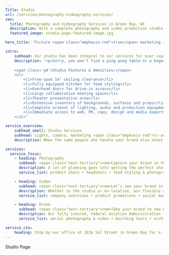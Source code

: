 ```yaml
---
Title: Studio
url: /services/photography-videography-services/
seo:
  title: Photography and Videography Services in Green Bay, WI
  description: With a complete photography and video production studio under the same roof as our communications agency, Insight Creative can handle all of your photography needs. Contact Insight Creative today!
  featured_image: studio-page-featured-image.jpg

hero_title: 'Picture <span class="emphasis-red">true</span> marketing integration.'

intro: 
    subhead: Our studio has been integral to our services for over <span class="emphasis-red">30 years.</span>
    description: "<p>Sorry, you won’t find a ping pong table or a kegerator at our office. With a complete photography and video production studio under the same roof as our communications agency, we need all the space we can get. There’s also no room for smoke and mirrors. What you see is everything you get. And what you get is A LOT.</p> 
    
    <span class='g4'>Studio Features & Amenities:</span>
    <ul>
        <li>Free-span 14’ ceiling clearance</li>
        <li>Fully equipped kitchen for food styling</li>
        <li>Overhead doors for drive-in access</li>
        <li>Large collaborative meeting space</li>
        <li>Theater presentation area</li>
        <li>Extensive inventory of backgrounds, surfaces and props</li>
        <li>Complete arsenal of lighting, audio and production equipment</li>
        <li>Immediate access to web, PR, copy, design and media experts during shoots</li>
    </ul>"

service_overview: 
    subhead_small: Studio Services
    subhead: Lights, camera, marketing <span class="emphasis-red">tr-action!</span>
    description: When the same people who handle your brand also shoot all of your video and photography, there’s a lot less coordination and a lot more fun. We’ll help you identify ongoing opportunities for video and photography, plus make sure it’s utilized on every appropriate medium.

services: 
  service_focus: 
    - heading: Photography
      subhead: <span class="text-tertiary"><em>Capture your brand in the best light.</em></span>
      description: A lot of planning goes into getting the perfect shot. From lighting and location to styling and creative tricks, our decades of experience ensure we’re prepared to make the best use of your time and money.
      service_list: product shots • headshots • food styling & photography • digital retouching • green screen • commercial photography • industrial photography • on-site review

    - heading: Video
      subhead: <span class="text-tertiary"><em>Let’s see your brand in motion.</em></span>
      description: Whether in the studio or on-location, our flexible and experienced creatives can translate your brand into professional video. With an arsenal of high-end equipment—including cinematic 4K cameras—we guarantee a picture, sound and lighting that reflects the quality of your brand.
      service_list: company overviews • product promotions • social media • commercials • sales videos • testimonials • training videos • recruitment • demonstrations • editing • sound mixing

    - heading: Drone
      subhead: <span class="text-tertiary"><em>Take your brand to new heights in 4K.</em></span>
      description: Our fully insured, Federal Aviation Administration (FFA) licensed drone pilot can bring a new perspective to your large-scale work, building exteriors, manufacturing floors, events and more. With extensive experience in creative development and design, our pilot blends artistic talent with technical proficiency. On the ground, our team provides everything to make the most of your footage and stills. 
      service_list: aerial photography & video • building tours • architectural photography & video • 360 views • point-of-interest tracking • event promotions • editing • sound mixing

service_cta: 
    heading: Stop by our office at 1816 Sal Street in Green Bay for a tour!
---
```


Studio Page
